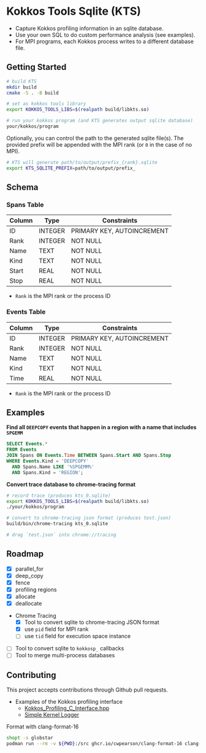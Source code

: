 # Kokkos Tools Sqlite (KTS)

* Capture Kokkos profiling information in an sqlite database.
* Use your own SQL to do custom performance analysis (see examples).
* For MPI programs, each Kokkos process writes to a different database file.

## Getting Started

```bash
# build KTS
mkdir build
cmake -S . -B build

# set as kokkos tools library
export KOKKOS_TOOLS_LIBS=$(realpath build/libkts.so)

# run your kokkos program (and KTS generates output sqlite database)
your/kokkos/program
```

Optionally, you can control the path to the generated sqlite file(s). The provided prefix will be appended with the MPI rank (or `0` in the case of no MPI).
```bash
# KTS will generate path/to/output/prefix_{rank}.sqlite
export KTS_SQLITE_PREFIX=path/to/output/prefix_
```

## Schema

### Spans Table

| Column | Type    | Constraints                |
|--------|---------|----------------------------|
| ID     | INTEGER | PRIMARY KEY, AUTOINCREMENT |
| Rank   | INTEGER | NOT NULL                   |
| Name   | TEXT    | NOT NULL                   |
| Kind   | TEXT    | NOT NULL                   |
| Start  | REAL    | NOT NULL                   |
| Stop   | REAL    | NOT NULL                   |

* `Rank` is the MPI rank or the process ID

### Events Table

| Column | Type    | Constraints                |
|--------|---------|----------------------------|
| ID     | INTEGER | PRIMARY KEY, AUTOINCREMENT |
| Rank   | INTEGER | NOT NULL                   |
| Name   | TEXT    | NOT NULL                   |
| Kind   | TEXT    | NOT NULL                   |
| Time   | REAL    | NOT NULL                   |

* `Rank` is the MPI rank or the process ID

## Examples

**Find all `DEEPCOPY` events that happen in a region with a name that includes `SPGEMM`**

```sql
SELECT Events.*
FROM Events
JOIN Spans ON Events.Time BETWEEN Spans.Start AND Spans.Stop
WHERE Events.Kind = 'DEEPCOPY'
  AND Spans.Name LIKE '%SPGEMM%'
  AND Spans.Kind = 'REGION';
```

**Convert trace database to chrome-tracing format**

```bash
# record trace (produces kts_0.sqlite)
export KOKKOS_TOOLS_LIBS=$(realpath build/libkts.so)
./your/kokkos/program

# convert to chrome-tracing json format (produces test.json)
build/bin/chrome-tracing kts_0.sqlite

# drag `test.json` into chrome://tracing
```

## Roadmap

- [x] parallel_for
- [x] deep_copy
- [x] fence
- [x] profiling regions
- [x] allocate
- [x] deallocate
- Chrome Tracing
  - [x] Tool to convert sqlite to chrome-tracing JSON format
  - [x] use `pid` field for MPI rank
  - [ ] use `tid` field for execution space instance
- [ ] Tool to convert sqlite to `kokkosp_` callbacks
- [ ] Tool to merge multi-process databases

## Contributing

This project accepts contributions through Github pull requests.

* Examples of the Kokkos profiling interface
  * [Kokkos_Profiling_C_Interface.hpp](https://github.com/kokkos/kokkos/blob/develop/core/src/impl/Kokkos_Profiling_C_Interface.h)
  * [Simple Kernel Logger](https://github.com/kokkos/kokkos-tools/blob/develop/debugging/kernel-logger/kp_kernel_logger.cpp)

Format with clang-format-16

```bash
shopt -s globstar
podman run --rm -v ${PWD}:/src ghcr.io/cwpearson/clang-format-16 clang-format -i *.[ch]pp {bin,perf_test,unit_test}/**/*.[ch]pp
```
